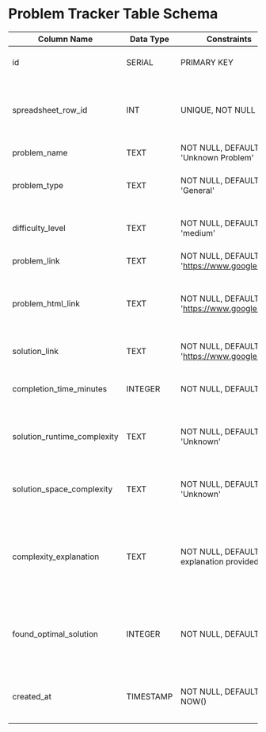 # Problem Tracker Table Schema

| Column Name                 | Data Type | Constraints                                 | Description                                                                          |
| --------------------------- | --------- | ------------------------------------------- | ------------------------------------------------------------------------------------ |
| id                          | SERIAL    | PRIMARY KEY                                 | Unique identifier for each problem.                                                  |
| spreadsheet_row_id          | INT       | UNIQUE, NOT NULL                            | Unique identifier for the corresponding row in the spreadsheet.                      |
| problem_name                | TEXT      | NOT NULL, DEFAULT 'Unknown Problem'         | Title of the problem.                                                                |
| problem_type                | TEXT      | NOT NULL, DEFAULT 'General'                 | Type of problem (e.g., array, sorting).                                              |
| difficulty_level            | TEXT      | NOT NULL, DEFAULT 'medium'                  | Difficulty level (easy, medium, hard).                                               |
| problem_link                | TEXT      | NOT NULL, DEFAULT 'https://www.google.com'  | URL link to the problem.                                                             |
| problem_html_link           | TEXT      | NOT NULL, DEFAULT 'https://www.google.com'  | HTML representation of the problem description and constraints.                      |
| solution_link               | TEXT      | NOT NULL, DEFAULT 'https://www.google.com'  | Link to your coded solution.                                                         |
| completion_time_minutes     | INTEGER   | NOT NULL, DEFAULT 0                         | Time it took to solve the challenge in minutes.                                      |
| solution_runtime_complexity | TEXT      | NOT NULL, DEFAULT 'Unknown'                 | Runtime complexity of your coded solution (e.g., O(n)).                              |
| solution_space_complexity   | TEXT      | NOT NULL, DEFAULT 'Unknown'                 | Space complexity of your coded solution (e.g., O(1)).                                |
| complexity_explanation      | TEXT      | NOT NULL, DEFAULT 'No explanation provided' | What each lettered parameter of the runtime and space complexity functions refer to. |
| found_optimal_solution      | INTEGER   | NOT NULL, DEFAULT 0                         | Boolean flag indicating if an optimal solution was found (1 for true, 0 for false).  |
| created_at                  | TIMESTAMP | NOT NULL, DEFAULT NOW()                     | Timestamp when the problem was added to the database.                                |
